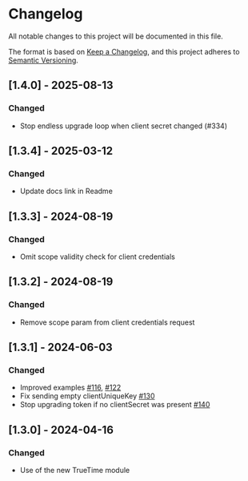 # Changelog

All notable changes to this project will be documented in this file.

The format is based on [Keep a Changelog](https://keepachangelog.com/en/1.1.0/),
and this project adheres to [Semantic Versioning](https://semver.org/spec/v2.0.0.html).

## [1.4.0] - 2025-08-13

### Changed

- Stop endless upgrade loop when client secret changed (#334)

## [1.3.4] - 2025-03-12

### Changed

- Update docs link in Readme

## [1.3.3] - 2024-08-19

### Changed

- Omit scope validity check for client credentials

## [1.3.2] - 2024-08-19

### Changed

- Remove scope param from client credentials request

## [1.3.1] - 2024-06-03

### Changed

- Improved examples [#116](https://github.com/tidal-music/tidal-sdk-web/pull/116), [#122](https://github.com/tidal-music/tidal-sdk-web/pull/122)
- Fix sending empty clientUniqueKey [#130](https://github.com/tidal-music/tidal-sdk-web/pull/130)
- Stop upgrading token if no clientSecret was present [#140](https://github.com/tidal-music/tidal-sdk-web/pull/140)

## [1.3.0] - 2024-04-16

### Changed

- Use of the new TrueTime module
